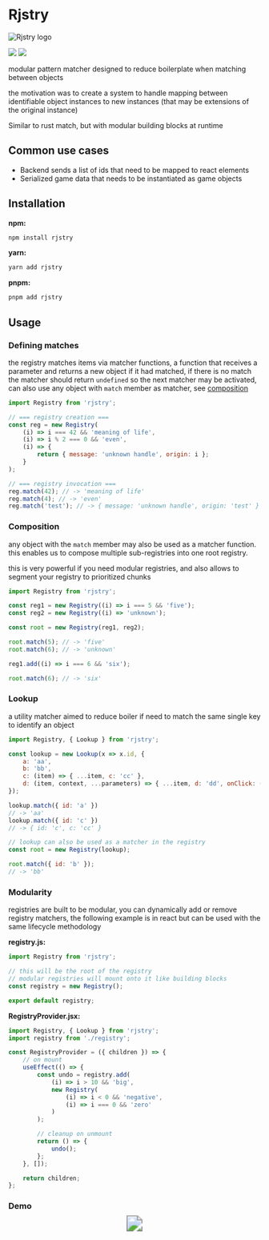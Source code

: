 # Rjstry

![Rjstry logo](https://github.com/LeRedditBro/rjstry/blob/main/images/rjstry.svg)

<img src="https://img.shields.io/badge/-No%20Dependencies%20%F0%9F%8D%83-brightgreen"/>
<img src="https://img.shields.io/bundlephobia/min/rjstry"/>

modular pattern matcher designed to reduce boilerplate when matching between objects

the motivation was to create a system to handle mapping between identifiable object instances to new instances (that may be extensions of the original instance)

Similar to rust match, but with modular building blocks at runtime

## Common use cases

-   Backend sends a list of ids that need to be mapped to react elements
-   Serialized game data that needs to be instantiated as game objects

## Installation

**npm:**

```bash
npm install rjstry
```

**yarn:**

```bash
yarn add rjstry
```

**pnpm:**

```bash
pnpm add rjstry
```

## Usage

### Defining matches

the registry matches items via matcher functions, a function that receives a parameter and returns a new object if it had matched, if there is no match the matcher should return `undefined` so the next matcher may be activated, can also use any object with `match` member as matcher, see [composition](###composition)

```js
import Registry from 'rjstry';

// === registry creation ===
const reg = new Registry(
	(i) => i === 42 && 'meaning of life',
	(i) => i % 2 === 0 && 'even',
	(i) => {
		return { message: 'unknown handle', origin: i };
	}
);

// === registry invocation ===
reg.match(42); // -> 'meaning of life'
reg.match(4); // -> 'even'
reg.match('test'); // -> { message: 'unknown handle', origin: 'test' }
```

### Composition

any object with the `match` member may also be used as a matcher function.
this enables us to compose multiple sub-registries into one root registry.

this is very powerful if you need modular registries, and also allows to segment your registry to prioritized chunks

```js
import Registry from 'rjstry';

const reg1 = new Registry((i) => i === 5 && 'five');
const reg2 = new Registry((i) => 'unknown');

const root = new Registry(reg1, reg2);

root.match(5); // -> 'five'
root.match(6); // -> 'unknown'

reg1.add((i) => i === 6 && 'six');

root.match(6); // -> 'six'
```

### Lookup

a utility matcher aimed to reduce boiler if need to match the same single key to identify an object

```js
import Registry, { Lookup } from 'rjstry';

const lookup = new Lookup(x => x.id, {
	a: 'aa',
	b: 'bb',
	c: (item) => { ...item, c: 'cc' },
	d: (item, context, ...parameters) => { ...item, d: 'dd', onClick: () => { context.doSomething() }, parameters },
});

lookup.match({ id: 'a' })
// -> 'aa'
lookup.match({ id: 'c' })
// -> { id: 'c', c: 'cc' }

// lookup can also be used as a matcher in the registry
const root = new Registry(lookup);

root.match({ id: 'b' });
// -> 'bb'
```

### Modularity

registries are built to be modular, you can dynamically add or remove registry matchers, the following example is in react but can be used with the same lifecycle methodology

**registry.js:**

```js
import Registry from 'rjstry';

// this will be the root of the registry
// modular registries will mount onto it like building blocks
const registry = new Registry();

export default registry;
```

**RegistryProvider.jsx:**

```jsx
import Registry, { Lookup } from 'rjstry';
import registry from './registry';

const RegistryProvider = ({ children }) => {
	// on mount
	useEffect(() => {
		const undo = registry.add(
			(i) => i > 10 && 'big',
			new Registry(
				(i) => i < 0 && 'negative',
				(i) => i === 0 && 'zero'
			)
		);

		// cleanup on unmount
		return () => {
			undo();
		};
	}, []);

	return children;
};
```

### Demo

<p align="center">
  <a href="https://codesandbox.io/s/rjstry-errors-example-zp42bg?file=/src/App.js">
    <img src="https://img.shields.io/badge/CodeSandbox-Live%20Demo-lightgrey?style=for-the-badge&logo=CodeSandBox" style="transform: scale(2)"/>
  </a>
</p>
